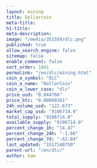 ```yaml
---
layout: mining
title: Dollarcoin
meta-title: 
h1-title: 
meta-description: 
image: "/media/351559/dlc.png"
published: true
allow_search_engine: false
sitemap: false
enable_comment: false
sort_order: 1041
permalink: "/en/dlc/mining.html"
coin_a_symbol: "DLC"
coin_a_name: "DollarCoin"
coin_a_lower_case: "dlc"
price_usd: "0.044766"
price_btc: "0.00000381"
24h_volume_usd: "122.673"
market_cap_usd: "9106714.0"
total_supply: "9106714.0"
available_supply: "9106714.0"
percent_change_1h: "14.47"
percent_change_24h: "-1.66"
percent_change_7d: "-62.84"
last_updated: "1517140750"
parent-url: "/en/dlc/"
author: Sam
---
```



